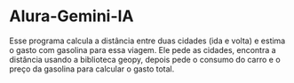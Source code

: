 # Alura-Gemini-IA
Esse programa calcula a distância entre duas cidades (ida e volta) e estima o gasto com gasolina para essa viagem. Ele pede as cidades, encontra a distância usando a biblioteca geopy, depois pede o consumo do carro e o preço da gasolina para calcular o gasto total.
